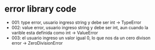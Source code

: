 # error library code

 - 001: type error, usuario ingreso string y debe ser int -> TypeError
 - 002: value error, usuario ingreso string y debe ser int, aun cuando la varible esta definida como int -> ValueError
 - 003: el usuario ingreso un valor igual 0, lo que nos da un cero divison error -> ZeroDivisionError